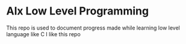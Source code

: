 <h1>Alx Low Level Programming</h1>
This repo is used to document progress made while learning low level language like C
I like this repo
